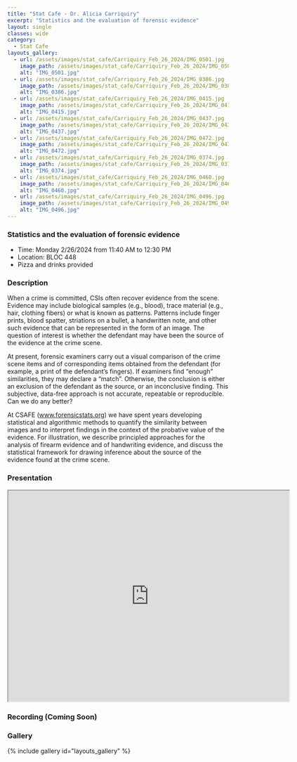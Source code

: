 ```yaml
---
title: "Stat Cafe - Dr. Alicia Carriquiry"
excerpt: "Statistics and the evaluation of forensic evidence"
layout: single
classes: wide
category: 
  - Stat Cafe
layouts_gallery:
  - url: /assets/images/stat_cafe/Carriquiry_Feb_26_2024/IMG_0501.jpg
    image_path: /assets/images/stat_cafe/Carriquiry_Feb_26_2024/IMG_0501.jpg
    alt: "IMG_0501.jpg"
  - url: /assets/images/stat_cafe/Carriquiry_Feb_26_2024/IMG_0386.jpg
    image_path: /assets/images/stat_cafe/Carriquiry_Feb_26_2024/IMG_0386.jpg
    alt: "IMG_0386.jpg"
  - url: /assets/images/stat_cafe/Carriquiry_Feb_26_2024/IMG_0415.jpg
    image_path: /assets/images/stat_cafe/Carriquiry_Feb_26_2024/IMG_0415.jpg
    alt: "IMG_0415.jpg"
  - url: /assets/images/stat_cafe/Carriquiry_Feb_26_2024/IMG_0437.jpg
    image_path: /assets/images/stat_cafe/Carriquiry_Feb_26_2024/IMG_0437.jpg
    alt: "IMG_0437.jpg"
  - url: /assets/images/stat_cafe/Carriquiry_Feb_26_2024/IMG_0472.jpg
    image_path: /assets/images/stat_cafe/Carriquiry_Feb_26_2024/IMG_0472.jpg
    alt: "IMG_0472.jpg"
  - url: /assets/images/stat_cafe/Carriquiry_Feb_26_2024/IMG_0374.jpg
    image_path: /assets/images/stat_cafe/Carriquiry_Feb_26_2024/IMG_0374.jpg
    alt: "IMG_0374.jpg"
  - url: /assets/images/stat_cafe/Carriquiry_Feb_26_2024/IMG_0460.jpg
    image_path: /assets/images/stat_cafe/Carriquiry_Feb_26_2024/IMG_0460.jpg
    alt: "IMG_0460.jpg"
  - url: /assets/images/stat_cafe/Carriquiry_Feb_26_2024/IMG_0496.jpg
    image_path: /assets/images/stat_cafe/Carriquiry_Feb_26_2024/IMG_0496.jpg
    alt: "IMG_0496.jpg"
---
```



### Statistics and the evaluation of forensic evidence

- Time: Monday 2/26/2024 from 11:40 AM to 12:30 PM
- Location: BLOC 448
- Pizza and drinks provided
<!-- - [Presentation]({{ "/assets/files/stat_cafe/Carriquiry_Feb_26_2024/StatCafe_Carriquiry_slides.pdf" | relative_url }}) -->
<!-- - [Recording]() -->

### Description
When a crime is committed, CSIs often recover evidence from the scene. Evidence may include biological samples (e.g., blood), trace material (e.g., hair, clothing fibers) or what is known as patterns. Patterns include finger prints, blood spatter, striations on a bullet, a handwritten note, and other such evidence that can be represented in the form of an image. The question of interest is whether the defendant may have been the source of the evidence at the crime scene.

At present, forensic examiners carry out a visual comparison of the crime scene items and of corresponding items obtained from the defendant (for example, a print of the defendant’s fingers). If examiners find “enough” similarities, they may declare a “match”. Otherwise, the conclusion is either an exclusion of the defendant as the source, or an inconclusive finding.  This subjective, data-free approach is not accurate, repeatable or reproducible. Can we do any better?

At CSAFE (www.forensicstats.org) we have spent years developing statistical and algorithmic methods to quantify the similarity between images and to interpret findings in the context of the probative value  of the evidence. For illustration, we describe principled approaches for the analysis of firearm evidence and of handwriting evidence, and discuss the statistical framework for drawing inference about the source of the evidence found at the crime scene.


### Presentation
<iframe src="https://drive.google.com/file/d/1EWYLTCLiomGFFx-76-SNagzUshNO7Uor/preview" width="640" height="480" allow="autoplay"></iframe>

### Recording (Coming Soon)

### Gallery

{% include gallery id="layouts_gallery" %}
